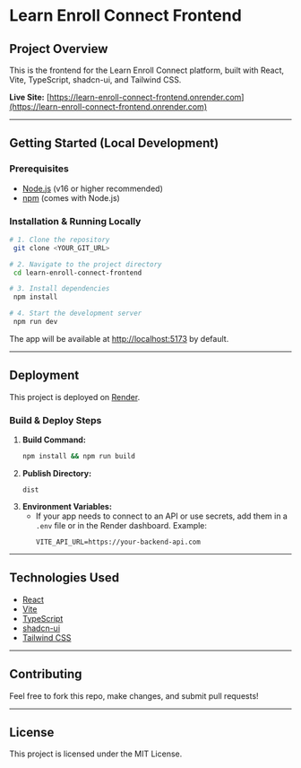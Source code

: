 # Learn Enroll Connect Frontend

## Project Overview

This is the frontend for the Learn Enroll Connect platform, built with React, Vite, TypeScript, shadcn-ui, and Tailwind CSS.

**Live Site:** [https://learn-enroll-connect-frontend.onrender.com](https://learn-enroll-connect-frontend.onrender.com)

---

## Getting Started (Local Development)

### Prerequisites
- [Node.js](https://nodejs.org/) (v16 or higher recommended)
- [npm](https://www.npmjs.com/) (comes with Node.js)

### Installation & Running Locally

```sh
# 1. Clone the repository
 git clone <YOUR_GIT_URL>

# 2. Navigate to the project directory
 cd learn-enroll-connect-frontend

# 3. Install dependencies
 npm install

# 4. Start the development server
 npm run dev
```

The app will be available at [http://localhost:5173](http://localhost:5173) by default.

---

## Deployment

This project is deployed on [Render](https://render.com/).

### Build & Deploy Steps
1. **Build Command:**
   ```sh
   npm install && npm run build
   ```
2. **Publish Directory:**
   ```
   dist
   ```
3. **Environment Variables:**
   - If your app needs to connect to an API or use secrets, add them in a `.env` file or in the Render dashboard. Example:
     ```env
     VITE_API_URL=https://your-backend-api.com
     ```

---

## Technologies Used
- [React](https://react.dev/)
- [Vite](https://vitejs.dev/)
- [TypeScript](https://www.typescriptlang.org/)
- [shadcn-ui](https://ui.shadcn.com/)
- [Tailwind CSS](https://tailwindcss.com/)

---

## Contributing
Feel free to fork this repo, make changes, and submit pull requests!

---

## License
This project is licensed under the MIT License.
